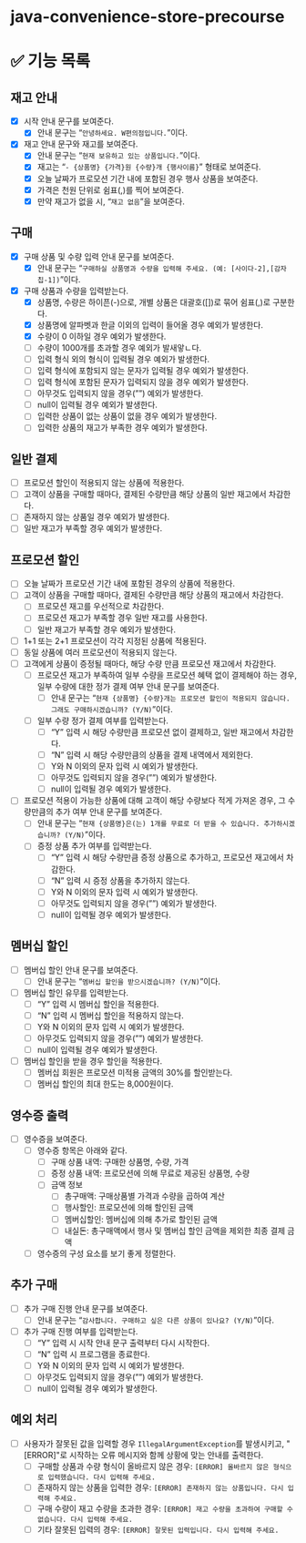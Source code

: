 # java-convenience-store-precourse

# ✅ 기능 목록

## 재고 안내

- [X] 시작 안내 문구를 보여준다.
    - [X] 안내 문구는 “`안녕하세요. W편의점입니다.`”이다.
- [X] 재고 안내 문구와 재고를 보여준다.
    - [X] 안내 문구는 “`현재 보유하고 있는 상품입니다.`”이다.
    - [X] 재고는 “`- {상품명} {가격}원 {수량}개 {행사이름}`” 형태로 보여준다.
    - [X] 오늘 날짜가 프로모션 기간 내에 포함된 경우 행사 상품을 보여준다.
    - [X] 가격은 천원 단위로 쉼표(,)를 찍어 보여준다.
    - [X] 만약 재고가 없을 시, “`재고 없음`”을 보여준다.

## 구매

- [X] 구매 상품 및 수량 입력 안내 문구를 보여준다.
    - [X] 안내 문구는 “`구매하실 상품명과 수량을 입력해 주세요. (예: [사이다-2],[감자칩-1])`”이다.
- [X] 구매 상품과 수량을 입력받는다.
    - [X] 상품명, 수량은 하이픈(-)으로, 개별 상품은 대괄호([])로 묶어 쉼표(,)로 구분한다.
    - [X] 상품명에 알파벳과 한글 이외의 입력이 들어올 경우 예외가 발생한다.
    - [X] 수량이 0 이하일 경우 예외가 발생한다.
    - [ ] 수량이 1000개를 초과할 경우 예외가 발새앟ㄴ다.
    - [ ] 입력 형식 외의 형식이 입력될 경우 예외가 발생한다.
    - [ ] 입력 형식에 포함되지 않는 문자가 입력될 경우 예외가 발생한다.
    - [ ] 입력 형식에 포함된 문자가 입력되지 않을 경우 예외가 발생한다.
    - [ ] 아무것도 입력되지 않을 경우(””) 예외가 발생한다.
    - [ ] null이 입력될 경우 예외가 발생한다.
    - [ ] 입력한 상품이 없는 상품이 없을 경우 예외가 발생한다.
    - [ ] 입력한 상품의 재고가 부족한 경우 예외가 발생한다.

## 일반 결제

- [ ] 프로모션 할인이 적용되지 않는 상품에 적용한다.
- [ ] 고객이 상품을 구매할 때마다, 결제된 수량만큼 해당 상품의 일반 재고에서 차감한다.
- [ ] 존재하지 않는 상품일 경우 예외가 발생한다.
- [ ] 일반 재고가 부족할 경우 예외가 발생한다.

## 프로모션 할인

- [ ] 오늘 날짜가 프로모션 기간 내에 포함된 경우의 상품에 적용한다.
- [ ] 고객이 상품을 구매할 때마다, 결제된 수량만큼 해당 상품의 재고에서 차감한다.
    - [ ] 프로모션 재고를 우선적으로 차감한다.
    - [ ] 프로모션 재고가 부족할 경우 일반 재고를 사용한다.
    - [ ] 일반 재고가 부족할 경우 예외가 발생한다.
- [ ] 1+1 또는 2+1 프로모션이 각각 지정된 상품에 적용된다.
- [ ] 동일 상품에 여러 프로모션이 적용되지 않는다.
- [ ] 고객에게 상품이 증정될 때마다, 해당 수량 만큼 프로모션 재고에서 차감한다.
    - [ ] 프로모션 재고가 부족하여 일부 수량을 프로모션 혜택 없이 결제해야 하는 경우, 일부 수량에 대한 정가 결제 여부 안내 문구를 보여준다.
        - [ ] 안내 문구는 “`현재 {상품명} {수량}개는 프로모션 할인이 적용되지 않습니다. 그래도 구매하시겠습니까? (Y/N)`”이다.
    - [ ] 일부 수량 정가 결제 여부를 입력받는다.
        - [ ] “Y” 입력 시 해당 수량만큼 프로모션 없이 결제하고, 일반 재고에서 차감한다.
        - [ ] “N” 입력 시 해당 수량만큼의 상품을 결제 내역에서 제외한다.
        - [ ] Y와 N 이외의 문자 입력 시 예외가 발생한다.
        - [ ] 아무것도 입력되지 않을 경우(””) 예외가 발생한다.
        - [ ] null이 입력될 경우 예외가 발생한다.
- [ ] 프로모션 적용이 가능한 상품에 대해 고객이 해당 수량보다 적게 가져온 경우, 그 수량만큼의 추가 여부 안내 문구를 보여준다.
    - [ ] 안내 문구는 “`현재 {상품명}은(는) 1개를 무료로 더 받을 수 있습니다. 추가하시겠습니까? (Y/N)`”이다.
    - [ ] 증정 상품 추가 여부를 입력받는다.
        - [ ] “Y” 입력 시 해당 수량만큼 증정 상품으로 추가하고, 프로모션 재고에서 차감한다.
        - [ ] “N” 입력 시 증정 상품을 추가하지 않는다.
        - [ ] Y와 N 이외의 문자 입력 시 예외가 발생한다.
        - [ ] 아무것도 입력되지 않을 경우(””) 예외가 발생한다.
        - [ ] null이 입력될 경우 예외가 발생한다.

## 멤버십 할인

- [ ] 멤버십 할인 안내 문구를 보여준다.
    - [ ] 안내 문구는 “`멤버십 할인을 받으시겠습니까? (Y/N)`”이다.
- [ ] 멤버십 할인 유무를 입력받는다.
    - [ ] “Y” 입력 시 멤버십 할인을 적용한다.
    - [ ] “N” 입력 시 멤버십 할인을 적용하지 않는다.
    - [ ] Y와 N 이외의 문자 입력 시 예외가 발생한다.
    - [ ] 아무것도 입력되지 않을 경우(””) 예외가 발생한다.
    - [ ] null이 입력될 경우 예외가 발생한다.
- [ ] 멤버십 할인을 받을 경우 할인을 적용한다.
    - [ ] 멤버십 회원은 프로모션 미적용 금액의 30%를 할인받는다.
    - [ ] 멤버십 할인의 최대 한도는 8,000원이다.

## 영수증 출력

- [ ] 영수증을 보여준다.
    - [ ] 영수증 항목은 아래와 같다.
        - [ ] 구매 상품 내역: 구매한 상품명, 수량, 가격
        - [ ] 증정 상품 내역: 프로모션에 의해 무료로 제공된 상품명, 수량
        - [ ] 금액 정보
            - [ ] 총구매액: 구매상품별 가격과 수량을 곱하여 계산
            - [ ] 행사할인: 프로모션에 의해 할인된 금액
            - [ ] 멤버십할인: 멤버십에 의해 추가로 할인된 금액
            - [ ] 내실돈: 총구매액에서 행사 및 멤버십 할인 금액을 제외한 최종 결제 금액
    - [ ] 영수증의 구성 요소를 보기 좋게 정렬한다.

## 추가 구매
- [ ] 추가 구매 진행 안내 문구를 보여준다.
    - [ ] 안내 문구는 “`감사합니다. 구매하고 싶은 다른 상품이 있나요? (Y/N)`”이다.
- [ ] 추가 구매 진행 여부를 입력받는다.
  - [ ] “Y” 입력 시 시작 안내 문구 출력부터 다시 시작한다.
  - [ ] “N” 입력 시 프로그램을 종료한다.
  - [ ] Y와 N 이외의 문자 입력 시 예외가 발생한다.
  - [ ] 아무것도 입력되지 않을 경우(””) 예외가 발생한다.
  - [ ] null이 입력될 경우 예외가 발생한다.

## 예외 처리

- [ ] 사용자가 잘못된 값을 입력할 경우 `IllegalArgumentException`를 발생시키고, "[ERROR]"로 시작하는 오류 메시지와 함께 상황에 맞는 안내를 출력한다.
    - [ ] 구매할 상품과 수량 형식이 올바르지 않은 경우: `[ERROR] 올바르지 않은 형식으로 입력했습니다. 다시 입력해 주세요.`
    - [ ] 존재하지 않는 상품을 입력한 경우: `[ERROR] 존재하지 않는 상품입니다. 다시 입력해 주세요.`
    - [ ] 구매 수량이 재고 수량을 초과한 경우: `[ERROR] 재고 수량을 초과하여 구매할 수 없습니다. 다시 입력해 주세요.`
    - [ ] 기타 잘못된 입력의 경우: `[ERROR] 잘못된 입력입니다. 다시 입력해 주세요.`
